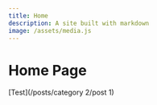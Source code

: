 ```yaml
---
title: Home
description: A site built with markdown
image: /assets/media.js
---
```


# Home Page

[Test](/posts/category 2/post 1)
